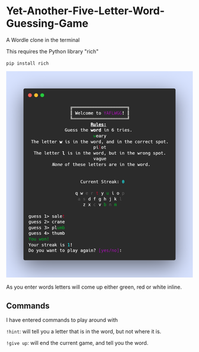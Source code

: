 # Yet-Another-Five-Letter-Word-Guessing-Game
A Wordle clone in the terminal

This requires the Python library "rich"

`pip install rich`

![](example.png)

As you enter words letters will come up either green, red or white inline.

## Commands
I have entered commands to play around with

`!hint`: will tell you a letter that is in the word, but not where it is.

`!give up`: will end the current game, and tell you the word.
